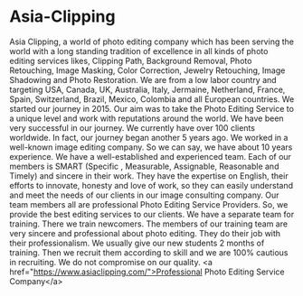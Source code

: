 # Asia-Clipping
Asia Clipping, a world of photo editing company which has been serving the world with a long  standing tradition of excellence in all kinds of photo editing services likes, Clipping Path, Background Removal, Photo Retouching, Image Masking, Color Correction, Jewelry Retouching, Image Shadowing and Photo Restoration. We are from a low labor country and targeting USA, Canada, UK, Australia, Italy, Jermaine, Netherland, France, Spain, Switzerland, Brazil, Mexico, Colombia and all European countries.  We started our journey in 2015. Our aim was to take the Photo Editing Service to a unique level and work with reputations around the world. We have been very successful in our journey. We currently have over 100 clients worldwide. In fact, our journey began another 5 years ago. We worked in a well-known image editing company. So we can say, we have about 10 years experience. We have a well-established and experienced team. Each of our members is SMART (Specific , Measurable, Assignable, Reasonable and Timely)  and sincere in their work. They have the expertise on English, their efforts to innovate, honesty and love of work, so they can easily understand and meet the needs of our clients in our image consulting company. Our team members all are professional Photo Editing Service Providers. So, we provide the best editing services to our clients. We have a separate team for training. There we train newcomers. The members of our training team are very sincere and professional about photo editing. They do their job with their professionalism. We usually give our new students 2 months of training. Then we recruit them according to skill and we are 100% cautious in recruiting. We do not compromise on our quality. &lt;a href="https://www.asiaclipping.com/">Professional Photo Editing Service Company&lt;/a>
